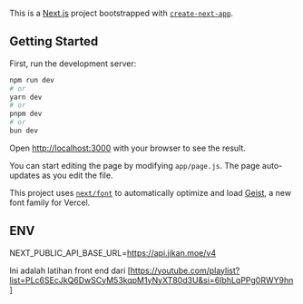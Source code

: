 This is a [Next.js](https://nextjs.org) project bootstrapped with [`create-next-app`](https://github.com/vercel/next.js/tree/canary/packages/create-next-app).

## Getting Started

First, run the development server:

```bash
npm run dev
# or
yarn dev
# or
pnpm dev
# or
bun dev
```

Open [http://localhost:3000](http://localhost:3000) with your browser to see the result.

You can start editing the page by modifying `app/page.js`. The page auto-updates as you edit the file.

This project uses [`next/font`](https://nextjs.org/docs/app/building-your-application/optimizing/fonts) to automatically optimize and load [Geist](https://vercel.com/font), a new font family for Vercel.

## ENV
NEXT_PUBLIC_API_BASE_URL=https://api.jikan.moe/v4

Ini adalah latihan front end dari [https://youtube.com/playlist?list=PLc6SEcJkQ6DwSCyM53kqpM1yNyXT80d3U&si=6IbhLqPPg0RWY9hn]
